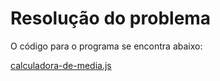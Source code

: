 # Resolução do problema

O código para o programa se encontra abaixo:

[calculadora-de-media.js](https://github.com/marcelofox4/formacao-acelerada-em-programacao-softex/blob/main/02-javascript/m1-manipulacao-de-dados-em-javascript/05-trabalho/calculadora-de-media-m1/javascript-m01-calculadora-de-media/calculadora-de-media.js)
